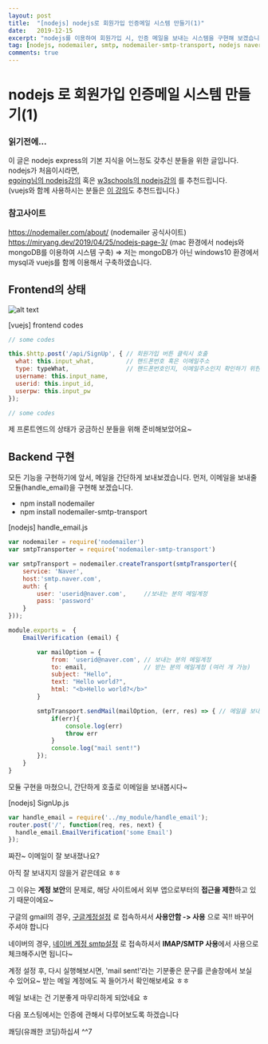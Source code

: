 ```yaml
---
layout: post
title:  "[nodejs] nodejs로 회원가입 인증메일 시스템 만들기(1)"
date:   2019-12-15
excerpt: "nodejs를 이용하여 회원가입 시, 인증 메일을 보내는 시스템을 구현해 보겠습니다~"
tag: [nodejs, nodemailer, smtp, nodemailer-smtp-transport, nodejs naver ]
comments: true
---
```


# nodejs 로 회원가입 인증메일 시스템 만들기(1)

### 읽기전에...
이 글은 nodejs express의 기본 지식을 어느정도 갖추신 분들을 위한 글입니다. nodejs가 처음이시라면,<br>
[egoing님의 nodejs강의](https://opentutorials.org/course/3332/21028)
혹은 [w3schools의 nodejs강의](https://www.w3schools.com/nodejs/default.asp) 를 추천드립니다.<br>
(vuejs와 함께 사용하시는 분들은 [이 강의](https://medium.com/hivelab-dev/vue-express-mysql-part1-98f68408d444)도 추천드립니다.)

### 참고사이트
https://nodemailer.com/about/ (nodemailer 공식사이트) <br>
https://miryang.dev/2019/04/25/nodejs-page-3/ (mac 환경에서 nodejs와 mongoDB를 이용하여 시스템 구축)
=> 저는 mongoDB가 아닌 windows10 환경에서 mysql과 vuejs를 함께 이용해서 구축하였습니다.


## Frontend의 상태

![alt text](https://plan5886.github.io/assets/img/2019-12-15/img_form.png "회원가입 폼")

[vuejs] frontend codes
```javascript
// some codes

this.$http.post('/api/SignUp', { // 회원가입 버튼 클릭시 호출
  what: this.input_what,         // 핸드폰번호 혹은 이메일주소
  type: typeWhat,                // 핸드폰번호인지, 이메일주소인지 확인하기 위한 변수
  username: this.input_name,
  userid: this.input_id,
  userpw: this.input_pw
});

// some codes
```

제 프론트엔드의 상태가 궁금하신 분들을 위해 준비해보았어요~

## Backend 구현
모든 기능을 구현하기에 앞서, 메일을 간단하게 보내보겠습니다.
먼저, 이메일을 보내줄 모듈(handle_email)을 구현해 보겠습니다.

* npm install nodemailer
* npm install nodemailer-smtp-transport

[nodejs] handle_email.js
```javascript
var nodemailer = require('nodemailer')
var smtpTransporter = require('nodemailer-smtp-transport')

var smtpTransport = nodemailer.createTransport(smtpTransporter({
    service: 'Naver',
    host:'smtp.naver.com',
    auth: {
        user: 'userid@naver.com',     //보내는 분의 메일계정
        pass: 'password'
    }
}));

module.exports =  {
    EmailVerification (email) {

        var mailOption = {
            from: 'userid@naver.com', // 보내는 분의 메일계정
            to: email,                // 받는 분의 메일계정 (여러 개 가능)
            subject: "Hello",         
            text: "Hello world?",
            html: "<b>Hello world?</b>" 
        }

        smtpTransport.sendMail(mailOption, (err, res) => { // 메일을 보내는 코드
            if(err){
                console.log(err)
                throw err
            }
            console.log("mail sent!")
        });
    }
}
```

모듈 구현을 마쳤으니, 간단하게 호출로 이메일을 보내봅시다~

[nodejs] SignUp.js
```javascript
var handle_email = require('../my_module/handle_email');
router.post('/', function(req, res, next) {                   
  handle_email.EmailVerification('some Email')
});
```

짜잔~ 이메일이 잘 보내졌나요?

아직 잘 보내지지 않을거 같은데요 ㅎㅎ

그 이유는 **계정 보안**의 문제로, 해당 사이트에서 외부 앱으로부터의 **접근을 제한**하고 있기 때문이에요~

구글의 gmail의 경우, [구글계정설정](https://myaccount.google.com/lesssecureapps) 로 접속하셔서 **사용안함 -> 사용** 으로 꼭!! 바꾸어주셔야 합니다

네이버의 경우, [네이버 계정 smtp설정](https://mail.naver.com/option/imap) 로 접속하셔서 **IMAP/SMTP 사용**에서 사용으로 체크해주시면 됩니다~

계정 설정 후, 다시 실행해보시면, 'mail sent!'라는 기분좋은 문구를 콘솔창에서 보실 수 있어요~
받는 메일 계정에도 꼭 들어가서 확인해보세요 ㅎㅎ

메일 보내는 건 기분좋게 마무리하게 되었네요 ㅎ

다음 포스팅에서는 인증에 관해서 다루어보도록 하겠습니다

쾌딩(유쾌한 코딩)하십셔 ^^7





